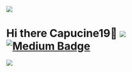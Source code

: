 ![](![image](https://user-images.githubusercontent.com/44448753/166240230-c530375e-8aac-4936-8992-f480326e3fc2.png)) 
# Hi there Capucine19👋 ![](https://komarev.com/ghpvc/?username=capucine19&color=ff69b4) <a href="https://medium.com/@capucine19"><img src="https://img.shields.io/badge/-@capucine19-14c767?style=flat-square&amp;labelColor=14c767&amp;logo=Medium&amp;link=https://medium.com/@capucine19" alt="Medium Badge"></a>
  
![](https://github-readme-stats.vercel.app/api/top-langs/?username=capucine19&layout=compact&theme=tokyonight)

